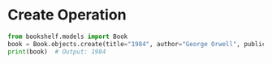 # Create Operation

```python
from bookshelf.models import Book
book = Book.objects.create(title="1984", author="George Orwell", publication_year=1949)
print(book)  # Output: 1984
